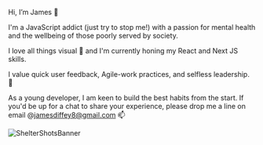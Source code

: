 Hi, I’m James 👋

I'm a JavaScript addict (just try to stop me!) with a passion for mental health and the wellbeing of those poorly served by society.

I love all things visual 👀 and I'm currently honing my React and Next JS skills. 

I value quick user feedback, Agile-work practices, and selfless leadership. 🌱

As a young developer, I am keen to build the best habits from the start. If you'd be up for a chat to share your experience, please drop me a line on email @jamesdiffey8@gmail.com 📫 

![ShelterShotsBanner](https://github.com/jamesdiffeycoding/jamesdiffeycoding/assets/139918141/969e4146-8cbd-4bc4-a5bb-72f34f24deca)
